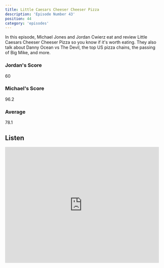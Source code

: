 ```yaml
---
title: Little Caesars Cheeser Cheeser Pizza
description: 'Episode Number 43'
position: 44
category: 'episodes'
---
```


In this episode, Michael Jones and Jordan Cwierz eat and review Little Caesars Cheeser Cheeser Pizza so you know if it's worth eating. They also talk about Danny Ocean vs The Devil, the top US pizza chains, the passing of Big Mike, and more.

### Jordan's Score

60

### Michael's Score

96.2

### Average

78.1

## Listen

<iframe src="https://open.spotify.com/embed-podcast/episode/3m6XU4aiziJbJ1eSl3I7TD" loading="lazy" style="border: 0; width: 100%; height: 380px;" allow="encrypted-media"></iframe>

